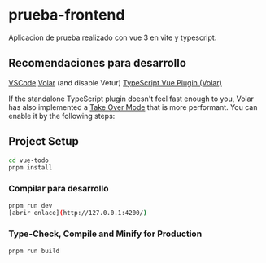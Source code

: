 # prueba-frontend

Aplicacion de prueba realizado con vue 3 en vite y typescript.

## Recomendaciones para desarrollo

[VSCode](https://code.visualstudio.com/)
[Volar](https://marketplace.visualstudio.com/items?itemName=Vue.volar) (and disable Vetur)
[TypeScript Vue Plugin (Volar)](https://marketplace.visualstudio.com/items?itemName=Vue.vscode-typescript-vue-plugin)

If the standalone TypeScript plugin doesn't feel fast enough to you, Volar has also implemented a [Take Over Mode](https://github.com/johnsoncodehk/volar/discussions/471#discussioncomment-1361669) that is more performant. You can enable it by the following steps:

## Project Setup

```sh
cd vue-todo
pnpm install
```

### Compilar para desarrollo
```sh
pnpm run dev
[abrir enlace](http://127.0.0.1:4200/)
```

### Type-Check, Compile and Minify for Production

```sh
pnpm run build
```


